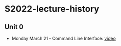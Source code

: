 # S2022-lecture-history


## Unit 0
* Monday March 21 - Command Line Interface: [video](https://us02web.zoom.us/rec/share/2C22-ylf28Hu8gMttqINr01npxbRx-kXCX8Va42KvoIMrWKHb2Fu5_v299-U_Hkk.ZMMCEWanS81xL5bF?startTime=1647874582000)